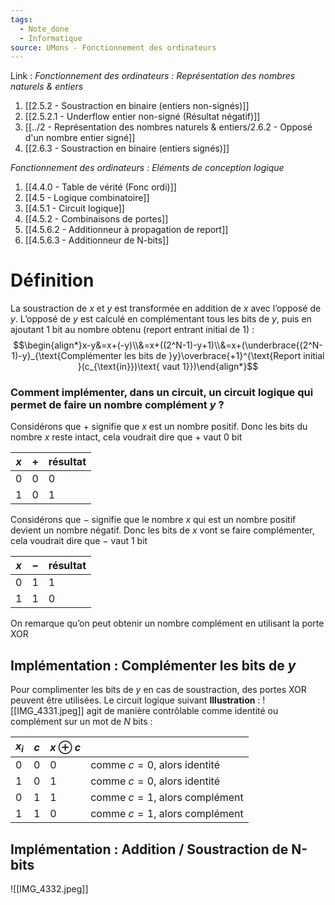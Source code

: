 ```yaml
---
tags:
  - Note_done
  - Informatique
source: UMons - Fonctionnement des ordinateurs
---
```


Link :
_Fonctionnement des ordinateurs : Représentation des nombres naturels & entiers_
1. [[2.5.2 - Soustraction en binaire (entiers non-signés)]]
2. [[2.5.2.1 - Underflow entier non-signé (Résultat négatif)]]
3. [[../2 - Représentation des nombres naturels & entiers/2.6.2 - Opposé d'un nombre entier signé]]
4. [[2.6.3 - Soustraction en binaire (entiers signés)]]

_Fonctionnement des ordinateurs : Eléments de conception logique_
1. [[4.4.0 - Table de vérité (Fonc ordi)]]
1. [[4.5 - Logique combinatoire]]
2. [[4.5.1 - Circuit logique]]
3. [[4.5.2 - Combinaisons de portes]]
4. [[4.5.6.2 - Additionneur à propagation de report]]
5. [[4.5.6.3 - Additionneur de N-bits]]

# Définition
La soustraction de $x$ et $y$ est transformée en addition de $x$ avec l’opposé de $y$. L’opposé de $y$ est calculé en complémentant tous les bits de $y$, puis en ajoutant 1 bit au nombre obtenu (report entrant initial de 1) : $$\begin{align*}x-y&=x+(-y)\\&=x+((2^N-1)-y+1)\\&=x+(\underbrace{(2^N-1)-y}_{\text{Complémenter les bits de }y}\overbrace{+1}^{\text{Report initial }(c_{\text{in}})\text{ vaut 1}})\end{align*}$$
### Comment implémenter, dans un circuit, un circuit logique qui permet de faire un nombre complément $y$ ?
Considérons que $+$ signifie que $x$ est un nombre positif. Donc les bits du nombre $x$ reste intact, cela voudrait dire que $+$ vaut 0 bit

| $x$ | $+$ | résultat |
| --- | --- | -------- |
| 0   | 0   | 0        |
| 1   | 0   | 1        |
Considérons que $-$ signifie que le nombre $x$ qui est un nombre positif devient un nombre négatif. Donc les bits de $x$ vont se faire complémenter, cela voudrait dire que $-$ vaut 1 bit 

| $x$ | $-$ | résultat |
| --- | --- | -------- |
| 0   | 1   | 1        |
| 1   | 1   | 0        |
On remarque qu’on peut obtenir un nombre complément en utilisant la porte XOR
## Implémentation :  Complémenter les bits de $y$ 
Pour complimenter les bits de $y$ en cas de soustraction, des portes XOR peuvent être utilisées. Le circuit logique suivant 
**Illustration** : ![[IMG_4331.jpeg]]
agit de manière contrôlable comme identité ou complément sur un mot de $N$ bits :

|$x_i$|$c$|$x\oplus c$| |
|---|---|---|---|
|0|0|0|comme $c=0$, alors identité
|1|0|1|comme $c=0$, alors identité
|0|1|1|comme $c=1$, alors complément 
|1|1|0|comme $c=1$, alors complément 

## Implémentation : Addition / Soustraction de N-bits 
![[IMG_4332.jpeg]]